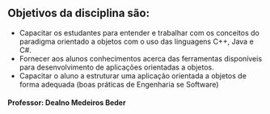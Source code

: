 
## Objetivos da disciplina são:

- Capacitar os estudantes para entender e trabalhar com os conceitos do paradigma
orientado a objetos com o uso das linguagens C++, Java e C#.
- Fornecer aos alunos conhecimentos acerca das ferramentas disponíveis para
desenvolvimento de aplicações orientadas a objetos.
- Capacitar o aluno a estruturar uma aplicação orientada a objetos de forma adequada
(boas práticas de Engenharia se Software)

#### **Professor:** Dealno Medeiros Beder